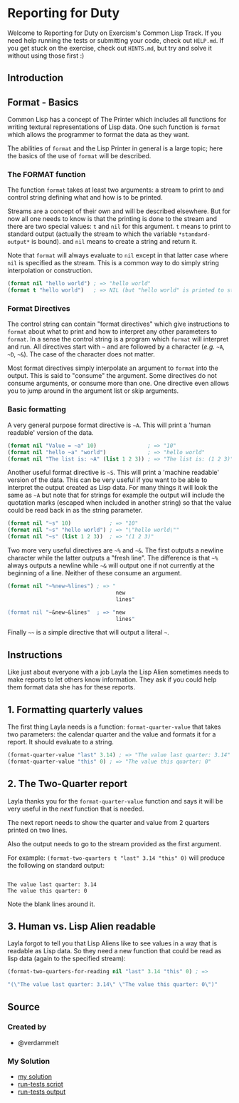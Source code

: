 # Reporting for Duty

Welcome to Reporting for Duty on Exercism's Common Lisp Track.
If you need help running the tests or submitting your code, check out `HELP.md`.
If you get stuck on the exercise, check out `HINTS.md`, but try and solve it without using those first :)

## Introduction

## Format - Basics

Common Lisp has a concept of The Printer which includes all functions for writing textural representations of Lisp data. One such function is `format` which allows the programmer to format the data as they want.

The abilities of `format` and the Lisp Printer in general is a large topic; here the basics of the use of `format` will be described.

### The FORMAT function

The function `format` takes at least two arguments: a stream to print to and control string defining what and how is to be printed. 

Streams are a concept of their own and will be described elsewhere. But for now all one needs to know is that the printing is done to the stream and there are two special values: `t` and `nil` for this argument. `t` means to print to standard output (actually the stream to which the variable `*standard-output*` is bound). and `nil` means to create a string and return it.

Note that `format` will always evaluate to `nil` except in that latter case where `nil` is specified as the stream. This is a common way to do simply string interpolation or construction.

```lisp
(format nil "hello world") ; => "hello world"
(format t "hello world")   ; => NIL (but "hello world" is printed to standard output)
```

### Format Directives

The control string can contain "format directives" which give instructions to `format` about what to print and how to interpret any other parameters to `format`. In a sense the control string is a program which `format` will interpret and run. All directives start with `~` and are followed by a character (_e.g._ `~A`, `~D`, `~&`). The case of the character does not matter.

Most format directives simply interpolate an argument to `format` into the output. This is said to "consume" the argument. Some directives do not consume arguments, or consume more than one. One directive even allows you to jump around in the argument list or skip arguments.

### Basic formatting

A very general purpose format directive is `~A`. This will print a 'human readable' version of the data.

```lisp
(format nil "Value = ~a" 10)                ; => "10"
(format nil "hello ~a" "world")             ; => "hello world"
(format nil "The list is: ~A" (list 1 2 3)) ; => "The list is: (1 2 3)"
```

Another useful format directive is `~S`. This will print a 'machine readable' version of the data. This can be very useful if you want to be able to interpret the output created as Lisp data. For many things it will look the same as `~A` but note that for strings for example the output will include the quotation marks (escaped when included in another string) so that the value could be read back in as the string parameter.

```lisp
(format nil "~s" 10)            ; => "10"
(format nil "~s" "hello world") ; => "\"hello world\""
(format nil "~s" (list 1 2 3))  ; => "(1 2 3)"
```

Two more very useful directives are `~%` and `~&`. The first outputs a newline character while the latter outputs a "fresh line". The difference is that `~%` always outputs a newline while `~&` will output one if not currently at the beginning of a line. Neither of these consume an argument.

```lisp
(format nil "~%new~%lines") ; => "
                                  new
                                  lines"

(format nil "~&new~&lines"  ; => "new
                                  lines"
```

Finally `~~` is a simple directive that will output a literal `~`.

## Instructions

Like just about everyone with a job Layla the Lisp Alien sometimes needs to make reports to let others know information. They  ask if you could help them format data she has for these reports.

## 1. Formatting quarterly values

The first thing Layla needs is a function: `format-quarter-value` that takes two parameters: the calendar quarter and the value and formats it for a report. It should evaluate to a string.

```lisp
(format-quarter-value "last" 3.14) ; => "The value last quarter: 3.14"
(format-quarter-value "this" 0) ; => "The value this quarter: 0"
```

## 2. The Two-Quarter report

Layla thanks you for the `format-quarter-value` function and says it will be very useful in the *next* function that is needed.

The next report needs to show the quarter and value from 2 quarters printed on two lines. 

Also the output needs to go to the stream provided as the first argument.

For example: `(format-two-quarters t "last" 3.14 "this" 0)` will produce the following on standard output:

```

The value last quarter: 3.14
The value this quarter: 0

```

Note the blank lines around it.

## 3. Human vs. Lisp Alien readable

Layla forgot to tell you that Lisp Aliens like to see values in a way that is readable as Lisp data. So they need a new function that could be read as lisp data (again to the specified stream):

```lisp
(format-two-quarters-for-reading nil "last" 3.14 "this" 0) ; =>

"(\"The value last quarter: 3.14\" \"The value this quarter: 0\")"
```

## Source

### Created by

- @verdammelt
### My Solution

- [my solution](./reporting-for-duty.lisp)
- [run-tests script](./run-tests.lisp)
- [run-tests output](./run-tests-lisp.txt)
